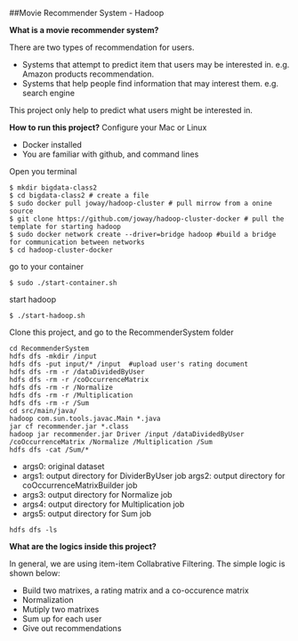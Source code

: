 ##Movie Recommender System - Hadoop

**What is a movie recommender system?**

There are two types of recommendation for users. 

* Systems that attempt to predict item that users may be interested in. e.g. Amazon products recommendation.
* Systems that help people find information that may interest them. e.g. search engine

This project only help to predict what users might be interested in.


**How to run this project?**
Configure your Mac or Linux

- Docker installed
- You are familiar with github, and command lines

Open you terminal

```
$ mkdir bigdata-class2
$ cd bigdata-class2 # create a file
$ sudo docker pull joway/hadoop-cluster # pull mirrow from a onine source
$ git clone https://github.com/joway/hadoop-cluster-docker # pull the template for starting hadoop
$ sudo docker network create --driver=bridge hadoop #build a bridge for communication between networks
$ cd hadoop-cluster-docker

```
go to your container

```
$ sudo ./start-container.sh
```

start hadoop

```
$ ./start-hadoop.sh
```

Clone this project, and go to the RecommenderSystem folder

```
cd RecommenderSystem
hdfs dfs -mkdir /input
hdfs dfs -put input/* /input  #upload user's rating document
hdfs dfs -rm -r /dataDividedByUser
hdfs dfs -rm -r /coOccurrenceMatrix
hdfs dfs -rm -r /Normalize
hdfs dfs -rm -r /Multiplication
hdfs dfs -rm -r /Sum
cd src/main/java/
hadoop com.sun.tools.javac.Main *.java
jar cf recommender.jar *.class
hadoop jar recommender.jar Driver /input /dataDividedByUser /coOccurrenceMatrix /Normalize /Multiplication /Sum
hdfs dfs -cat /Sum/*
```

- args0: original dataset
- args1: output directory for DividerByUser job
args2: output directory for coOccurrenceMatrixBuilder job
- args3: output directory for Normalize job
- args4: output directory for Multiplication job
- args5: output directory for Sum job

```
hdfs dfs -ls
```


**What are the logics inside this project?**


In general, we are using item-item Collabrative Filtering. The simple logic is shown below:

- Build two matrixes, a rating matrix and a co-occurence matrix
- Normalization
- Mutiply two matrixes
- Sum up for each user
- Give out recommendations





